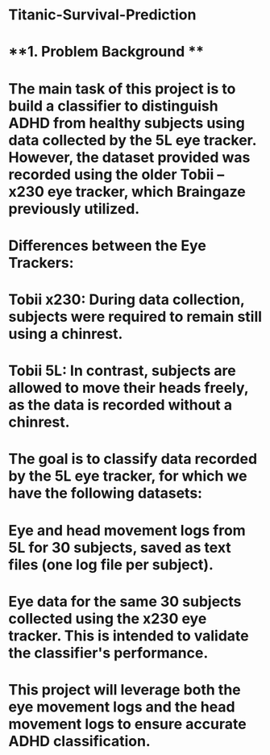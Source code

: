 # Titanic-Survival-Prediction
# **1. Problem Background ** 
# The main task of this project is to build a classifier to distinguish ADHD from healthy subjects using data collected by the 5L eye tracker. However, the dataset provided was recorded using the older Tobii – x230 eye tracker, which Braingaze previously utilized.

# Differences between the Eye Trackers:
# Tobii x230: During data collection, subjects were required to remain still using a chinrest.
# Tobii 5L: In contrast, subjects are allowed to move their heads freely, as the data is recorded without a chinrest.
# The goal is to classify data recorded by the 5L eye tracker, for which we have the following datasets:

# Eye and head movement logs from 5L for 30 subjects, saved as text files (one log file per subject).
# Eye data for the same 30 subjects collected using the x230 eye tracker. This is intended to validate the classifier's performance.
# This project will leverage both the eye movement logs and the head movement logs to ensure accurate ADHD classification.
